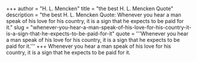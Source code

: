 +++
author = "H. L. Mencken"
title = "the best H. L. Mencken Quote"
description = "the best H. L. Mencken Quote: Whenever you hear a man speak of his love for his country, it is a sign that he expects to be paid for it."
slug = "whenever-you-hear-a-man-speak-of-his-love-for-his-country-it-is-a-sign-that-he-expects-to-be-paid-for-it"
quote = '''Whenever you hear a man speak of his love for his country, it is a sign that he expects to be paid for it.'''
+++
Whenever you hear a man speak of his love for his country, it is a sign that he expects to be paid for it.

